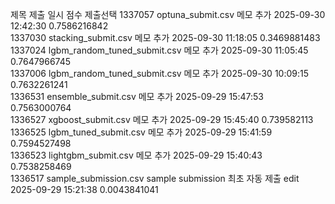 제목	제출 일시	점수	제출선택
1337057	
optuna_submit.csv
메모 추가	2025-09-30 12:42:30	0.7586216842	
1337030	
stacking_submit.csv
메모 추가	2025-09-30 11:18:05	0.3469881483	
1337024	
lgbm_random_tuned_submit.csv
메모 추가	2025-09-30 11:05:45	0.7647966745	
1337006	
lgbm_random_tuned_submit.csv
메모 추가	2025-09-30 10:09:15	0.7632261241	
1336531	
ensemble_submit.csv
메모 추가	2025-09-29 15:47:53	0.7563000764	
1336527	
xgboost_submit.csv
메모 추가	2025-09-29 15:45:40	0.739582113	
1336525	
lgbm_tuned_submit.csv
메모 추가	2025-09-29 15:41:59	0.7594527498	
1336523	
lightgbm_submit.csv
메모 추가	2025-09-29 15:40:43	0.7538258469	
1336517	
sample_submission.csv
sample submission 최초 자동 제출 edit	2025-09-29 15:21:38	0.0043841041	
